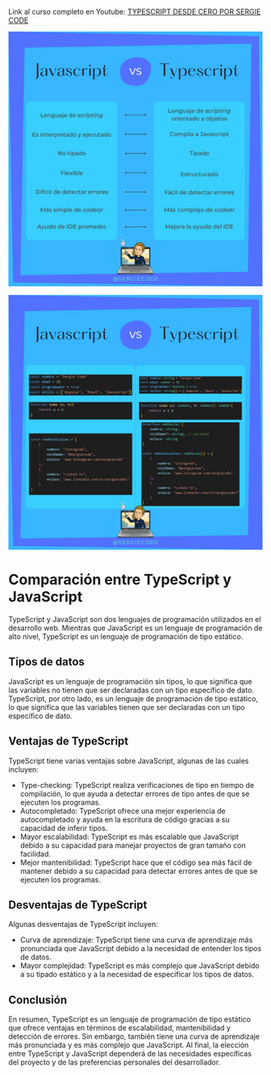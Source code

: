Link al curso completo en Youtube:
[TYPESCRIPT DESDE CERO POR SERGIE CODE](https://youtu.be/UTA5bykCx2c)

![Diferencias entre Javascript y Typescript Imagen 1](https://raw.githubusercontent.com/sergiecode/comparacion-js-ts-tutorial/master/COMPARACION%20JS%20Y%20TS1.jpg)

![Diferencias entre Javascript y Typescript Imagen 2](https://raw.githubusercontent.com/sergiecode/comparacion-js-ts-tutorial/master/COMPARACION%20JS%20Y%20TS2.jpg)

# Comparación entre TypeScript y JavaScript

TypeScript y JavaScript son dos lenguajes de programación utilizados en el desarrollo web. Mientras que JavaScript es un lenguaje de programación de alto nivel, TypeScript es un lenguaje de programación de tipo estático.

## Tipos de datos

JavaScript es un lenguaje de programación sin tipos, lo que significa que las variables no tienen que ser declaradas con un tipo específico de dato. TypeScript, por otro lado, es un lenguaje de programación de tipo estático, lo que significa que las variables tienen que ser declaradas con un tipo específico de dato.

## Ventajas de TypeScript

TypeScript tiene varias ventajas sobre JavaScript, algunas de las cuales incluyen:

-   Type-checking: TypeScript realiza verificaciones de tipo en tiempo de compilación, lo que ayuda a detectar errores de tipo antes de que se ejecuten los programas.
-   Autocompletado: TypeScript ofrece una mejor experiencia de autocompletado y ayuda en la escritura de código gracias a su capacidad de inferir tipos.
-   Mayor escalabilidad: TypeScript es más escalable que JavaScript debido a su capacidad para manejar proyectos de gran tamaño con facilidad.
-   Mejor mantenibilidad: TypeScript hace que el código sea más fácil de mantener debido a su capacidad para detectar errores antes de que se ejecuten los programas.

## Desventajas de TypeScript

Algunas desventajas de TypeScript incluyen:

-   Curva de aprendizaje: TypeScript tiene una curva de aprendizaje más pronunciada que JavaScript debido a la necesidad de entender los tipos de datos.
-   Mayor complejidad: TypeScript es más complejo que JavaScript debido a su tipado estático y a la necesidad de especificar los tipos de datos.

## Conclusión

En resumen, TypeScript es un lenguaje de programación de tipo estático que ofrece ventajas en términos de escalabilidad, mantenibilidad y detección de errores. Sin embargo, también tiene una curva de aprendizaje más pronunciada y es más complejo que JavaScript. Al final, la elección entre TypeScript y JavaScript dependerá de las necesidades específicas del proyecto y de las preferencias personales del desarrollador.
